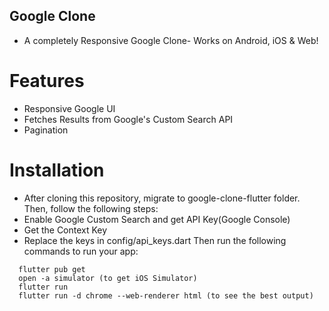 ## Google Clone
- A completely Responsive Google Clone- Works on Android, iOS & Web!

# Features
- Responsive Google UI
- Fetches Results from Google's Custom Search API
- Pagination

# Installation
- After cloning this repository, migrate to google-clone-flutter folder. Then, follow the following steps:
- Enable Google Custom Search and get API Key(Google Console)
- Get the Context Key
- Replace the keys in config/api_keys.dart Then run the following commands to run your app:
```
  flutter pub get
  open -a simulator (to get iOS Simulator)
  flutter run
  flutter run -d chrome --web-renderer html (to see the best output)
```
